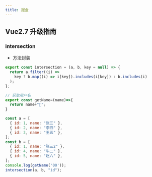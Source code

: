 ```yaml
---
title: 掘金
---
```


## Vue2.7 升级指南

### <vp-word name="交集">intersection</vp-word>

- 方法封装

```js export intersection
export const intersection = (a, b, key = null) => {
  return a.filter((i) =>
    key ? b.map((i) => i[key]).includes(i[key]) : b.includes(i)
  );
};
```
```ts export getName
// 获取用户名
export const getName=(name)=>{
  return name+"🐧";
}
```


```js run
const a = [
  { id: 1, name: "张三" },
  { id: 2, name: "李四" },
  { id: 3, name: "王五" },
];
const b = [
  { id: 1, name: "张三2" },
  { id: 4, name: "牛二" },
  { id: 5, name: "赵六" },
];
console.log(getName('00'));
intersection(a, b, "id");

```
